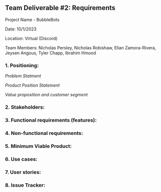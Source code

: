## Team Deliverable #2: Requirements

Project Name - BubbleBots

Date: 10/1/2023

Location: Virtual (Discord)

Team Members: Nicholas Persley, Nicholas Robishaw, Elian Zamora-Rivera, Jeysen Angous, Tyler Chapp, Ibrahim Hmood

### 1. Positioning:
_Problem Statment_

_Product Position Statement_

_Value proposition and customer segment_


### 2. Stakeholders:


### 3. Functional requirements (features):


### 4. Non-functional requirements:


### 5. Minimum Viable Product:


### 6. Use cases:


### 7. User stories:


### 8. Issue Tracker:
